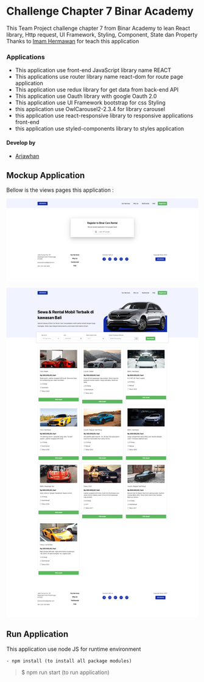 # Challenge Chapter 7 Binar Academy

This Team Project challenge chapter 7 from Binar Academy
to lean React library, Http request, UI Framework, Styling, Component, State dan Property
Thanks to [Imam Hermawan](https://gitlab.com/ImamTaufiqHermawan) for teach this application

### Applications

- This application use front-end JavaScript library name REACT
- This applications use router library name react-dom for route page application
- This application use redux library for get data from back-end API
- This application use Oauth library with google Oauth 2.0
- This application use UI Framework bootstrap for css Styling
- this application use OwlCarousel2-2.3.4 for library carousel
- this application use react-responsive library to responsive applications front-end
- this application use styled-components library to styles application

#### Develop by

- [Ariawhan](https://gitlab.com/Ariawhan)

## Mockup Application

Bellow is the views pages this application :

![Alt-Text](/docs/auth.png)

![Alt-Text](/docs/rental.png)

## Run Application

This application use node JS for runtime environment

```
- npm install (to install all package modules)

```

> $ npm run start (to run application)
